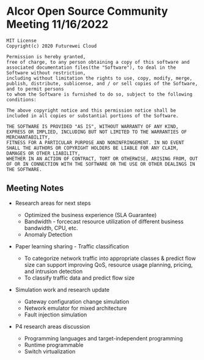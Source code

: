 # Alcor Open Source Community Meeting 11/16/2022


    MIT License
    Copyright(c) 2020 Futurewei Cloud

    Permission is hereby granted,
    free of charge, to any person obtaining a copy of this software and associated documentation files(the "Software"), to deal in the Software without restriction,
    including without limitation the rights to use, copy, modify, merge, publish, distribute, sublicense, and / or sell copies of the Software, and to permit persons
    to whom the Software is furnished to do so, subject to the following conditions:

    The above copyright notice and this permission notice shall be included in all copies or substantial portions of the Software.

    THE SOFTWARE IS PROVIDED "AS IS", WITHOUT WARRANTY OF ANY KIND, EXPRESS OR IMPLIED, INCLUDING BUT NOT LIMITED TO THE WARRANTIES OF MERCHANTABILITY,
    FITNESS FOR A PARTICULAR PURPOSE AND NONINFRINGEMENT. IN NO EVENT SHALL THE AUTHORS OR COPYRIGHT HOLDERS BE LIABLE FOR ANY CLAIM, DAMAGES OR OTHER LIABILITY,
    WHETHER IN AN ACTION OF CONTRACT, TORT OR OTHERWISE, ARISING FROM, OUT OF OR IN CONNECTION WITH THE SOFTWARE OR THE USE OR OTHER DEALINGS IN THE SOFTWARE.

## **Meeting Notes**

* Research areas for next steps
    * Optimized the business experience (SLA Guarantee)
    * Bandwidth -  forcecast resource utilization of different business bandwidth, CPU, etc.  
    * Anomaly Detection 

* Paper learning sharing - Traffic classification 
    * To categorize network traffic into appropriate classes  & predict flow size can support improving QoS, resource usage planning, pricing, and intrusion detection
    * To classify traffic data and predict flow size 

* Simulation work and research update
    * Gateway configuration change simulation
    * Network emulator for mixed architecture
    * Fault injection simulation

* P4 research areas discussion
    * Programming languages and target-independent programming
    * Runtime programmable 
    * Switch virtualization 

    


